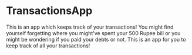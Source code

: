 # TransactionsApp
This is an app which keeps track of your transactions!
You might find yourself forgetting where you might've spent your 500 Rupee bill or you
might be wondering if you paid your debts or not. This is an app for you to keep track of all
your transactions!
